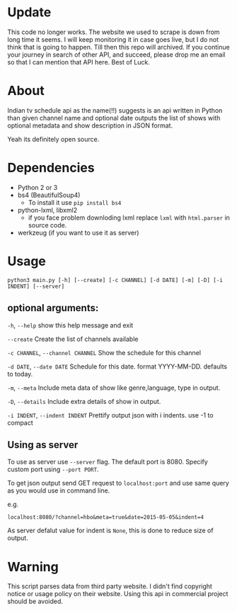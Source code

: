 # Update
This code no longer works. The website we used to scrape is down from long time it seems. I will keep monitoring it in case goes live, but I do not think that is going to happen. Till then this repo will archived. If you continue your journey in search of other API, and succeed, please drop me an email so that I can mention that API here. Best of Luck.

# About
Indian tv schedule api as the name(!!) suggests is an api written in
Python than given channel name and optional date outputs the list of shows with
optional metadata and show description in JSON format.

Yeah its definitely open source.

# Dependencies
+ Python 2 or 3
+ bs4 (BeautifulSoup4)
  + To install it use `pip install bs4`
+ python-lxml, libxml2
  + if you face problem downloding lxml replace `lxml` with `html.parser` in source code.
+ werkzeug (if you want to use it as server)

# Usage

`python3 main.py [-h] [--create] [-c CHANNEL] [-d DATE] [-m] [-D] [-i INDENT] [--server]`

## optional arguments:

`-h`, `--help`
show this help message and exit

`--create`
Create the list of channels available

`-c CHANNEL`, `--channel CHANNEL`
Show the schedule for this channel

`-d DATE`, `--date DATE`
Schedule for this date. format YYYY-MM-DD. defaults to today.

`-m`, `--meta`
Include meta data of show like genre,language, type in output.

`-D`, `--details`         Include extra details of show in output.

`-i INDENT`, `--indent INDENT`
Prettify output json with i indents. use -1 to compact

## Using as server
To use as server use `--server` flag. The default port is 8080.
Specify custom port using `--port PORT`.

To get json output send GET request to `localhost:port` and use same query as you would use in command line.

e.g.

`localhost:8080/?channel=hbo&meta=true&date=2015-05-05&indent=4`

As server defalut value for indent is  `None`, this is done to reduce size of output.

# Warning
This script parses data from third party website. I didn't find copyright notice or usage policy on their website. Using this api in commercial project should be avoided.
